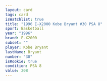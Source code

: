 ```yaml
---
layout: card
tags: card
isWatchlist: true
title: "1996 E-X2000 Kobe Bryant #30 PSA 8"
sport: Basketball
year: "1996"
brand: E-X2000
subset: ""
player: Kobe Bryant
lastName: Bryant
number: "30"
isRookie: true
condition: PSA 8
value: 208
---
```

